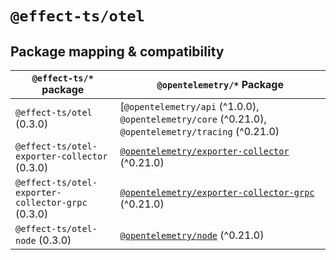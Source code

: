 # `@effect-ts/otel`

## Package mapping & compatibility

| `@effect-ts/*` package                            | `@opentelemetry/*` Package                                                                                                                                        |
| ------------------------------------------------- | ----------------------------------------------------------------------------------------------------------------------------------------------------------------- |
| `@effect-ts/otel` (0.3.0)                         | [`@opentelemetry/api` (^1.0.0), `@opentelemetry/core` (^0.21.0), `@opentelemetry/tracing` (^0.21.0)                                                               |
| `@effect-ts/otel-exporter-collector` (0.3.0)      | [`@opentelemetry/exporter-collector`](https://github.com/open-telemetry/opentelemetry-js/tree/main/packages/opentelemetry-exporter-collector) (^0.21.0)           |
| `@effect-ts/otel-exporter-collector-grpc` (0.3.0) | [`@opentelemetry/exporter-collector-grpc`](https://github.com/open-telemetry/opentelemetry-js/tree/main/packages/opentelemetry-exporter-collector-grpc) (^0.21.0) |
| `@effect-ts/otel-node` (0.3.0)                    | [`@opentelemetry/node`](https://github.com/open-telemetry/opentelemetry-js/tree/main/packages/opentelemetry-node) (^0.21.0)                                       |
